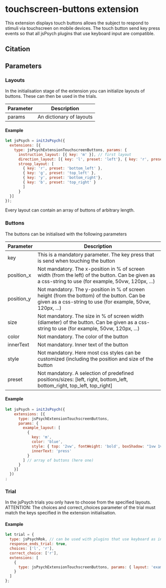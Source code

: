 # touchscreen-buttons extension

This extension displays touch buttons allows the subject to respond to stimuli via touchscreen on mobile devices. The
touch button send key press events so that all jsPsych plugins that use keyboard input are compatible.

## Citation

## Parameters

### Layouts

In the initialisation stage of the extension you can initialize layouts of buttons. These can then be used in the
trials.

| Parameter | Description              |
|-----------|--------------------------|
| params    | An dictionary of layouts |

#### Example

```javascript
let jsPsych = initJsPsych({
  extensions: [{
    type: jsPsychExtensionTouchscreenButtons, params: {
      instruction_layout: [{ key: 'm' }], // first layout
      direction_layout: [{ key: 'l', preset: 'left'}, { key: 'r', preset: 'right'}], // second layout
      stroop_layout: [
        { key: 'r', preset: 'bottom_left' },
        { key: 'g', preset: 'top_left' },
        { key: 'y', preset: 'bottom_right'},
        { key: 'b', preset: 'top_right' }
        ]
      }
  }]
});
```

Every layout can contain an array of buttons of arbitrary length.

### Buttons

The buttons can be initialised with the following parameters

| Parameter  | Description                                                                                                                                              |
|------------|----------------------------------------------------------------------------------------------------------------------------------------------------------|
| key        | This is a mandatory parameter. The key press that is send when touching the button                                                                       |
| position_x | Not mandatory. The x-position in % of screen width (from the left) of the button. Can be given as a css-string to use (for example, 50vw, 120px, ...)    |
| position_y | Not mandatory. The y-position in % of screen height (from the bottom) of the button. Can be given as a css-string to use (for example, 50vw, 120px, ...) |
| size       | Not mandatory. The size in % of screen width (diameter) of the button. Can be given as a css-string to use (for example, 50vw, 120px, ...)               |
| color      | Not mandatory. The color of the button                                                                                                                   |
| innerText  | Not mandatory. Inner text of the button                                                                                                                  |
| style      | Not mandatory. Here most css styles can be customized (including the position and size of the button                                                     |
| preset     | Not mandatory. A selection of predefined positions/sizes: [left, right, bottom_left, bottom_right, top_left, top_right]                                  |

#### Example

```javascript
let jsPsych = initJsPsych({
    extensions: [{
      type: jsPsychExtensionTouchscreenButtons,
      params: {
        example_layout: [
          {
            key: 'm',
            color: 'blue',
            style: { top: '2vw', fontWeight: 'bold', boxShadow: "1vw 1vw 2vw 1vw #0009" },
            innerText: 'press'
          }
        ] // array of buttons (here one)
      }
    }]
  })
;
```

### Trial

In the jsPsych trials you only have to choose from the specified layouts. ATTENTION: The choices and correct_choices
parameter of the trial must match the keys specified in the extension initialisation.

#### Example

```javascript
let trial = {
  type: jsPsychRok, // can be used with plugins that use keyboard as input
  response_ends_trial: true,
  choices: ['l', 'r'],
  correct_choice: ['r'],
  extensions: [
    {
      type: jsPsychExtensionTouchscreenButtons, params: { layout: 'example_layout' }
    }
  ]
};
```
